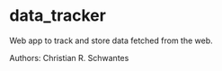 data_tracker
============

Web app to track and store data fetched from the web.

Authors: Christian R. Schwantes


